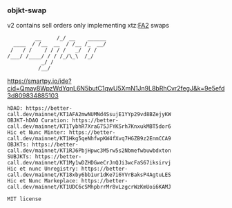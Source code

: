 ### objkt-swap

v2 contains sell orders only implementing xtz:[FA2](https://gitlab.com/tzip/tzip/-/blob/master/proposals/tzip-12/tzip-12.md) swaps

```
         __     /_/ __    ______           
  ____  / /__  __  / /__ /_  __/  
 /   / /    / / / /   _/  / /     
/___/ /____/ / / /_/\_\  /_/    
           _/ /
          /__/  
```

https://smartpy.io/ide?cid=Qmay8WpzWdYqnL6N5butC1qwU5XmN1Jn9L8bRhCvr2fegJ&k=9e5efd3d809834885103

```
hDAO: https://better-call.dev/mainnet/KT1AFA2mwNUMNd4SsujE1YYp29vd8BZejyKW
OBJKT-hDAO Curation: https://better-call.dev/mainnet/KT1TybhR7XraG75JFYKSrh7KnxukMBT5dor6
Hic et Nunc Minter: https://better-call.dev/mainnet/KT1Hkg5qeNhfwpKW4fXvq7HGZB9z2EnmCCA9
OBJKTs: https://better-call.dev/mainnet/KT1RJ6PbjHpwc3M5rw5s2Nbmefwbuwbdxton
SUBJKTs: https://better-call.dev/mainnet/KT1My1wDZHDGweCrJnQJi3wcFaS67iksirvj
Hic et nunc Unregistry: https://better-call.dev/mainnet/KT18xby6bb1ur1dKe7i6YVrBaksP4AgtuLES
Hic et Nunc Markeplace: https://better-call.dev/mainnet/KT1UDC6cSMhpbrrMr8vLzgcrWzKmUoi6KAMJ

```

`
MIT license
`
